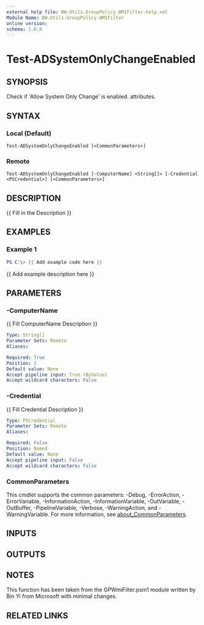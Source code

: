 ```yaml
---
external help file: BW.Utils.GroupPolicy.WMIFilter-help.xml
Module Name: BW.Utils.GroupPolicy.WMIFilter
online version:
schema: 2.0.0
---
```


# Test-ADSystemOnlyChangeEnabled

## SYNOPSIS
Check if 'Allow System Only Change' is enabled.
attributes.

## SYNTAX

### Local (Default)
```
Test-ADSystemOnlyChangeEnabled [<CommonParameters>]
```

### Remote
```
Test-ADSystemOnlyChangeEnabled [-ComputerName] <String[]> [-Credential <PSCredential>] [<CommonParameters>]
```

## DESCRIPTION
{{ Fill in the Description }}

## EXAMPLES

### Example 1
```powershell
PS C:\> {{ Add example code here }}
```

{{ Add example description here }}

## PARAMETERS

### -ComputerName
{{ Fill ComputerName Description }}

```yaml
Type: String[]
Parameter Sets: Remote
Aliases:

Required: True
Position: 2
Default value: None
Accept pipeline input: True (ByValue)
Accept wildcard characters: False
```

### -Credential
{{ Fill Credential Description }}

```yaml
Type: PSCredential
Parameter Sets: Remote
Aliases:

Required: False
Position: Named
Default value: None
Accept pipeline input: False
Accept wildcard characters: False
```

### CommonParameters
This cmdlet supports the common parameters: -Debug, -ErrorAction, -ErrorVariable, -InformationAction, -InformationVariable, -OutVariable, -OutBuffer, -PipelineVariable, -Verbose, -WarningAction, and -WarningVariable. For more information, see [about_CommonParameters](http://go.microsoft.com/fwlink/?LinkID=113216).

## INPUTS

## OUTPUTS

## NOTES
This function has been taken from the GPWmiFilter.psm1 module written by Bin
Yi from Microsoft with minimal changes.

## RELATED LINKS

